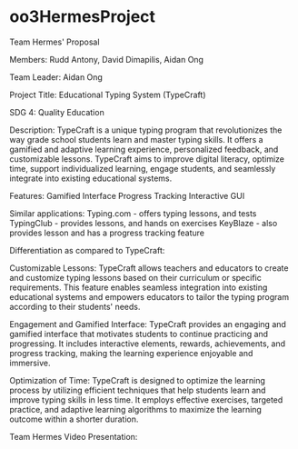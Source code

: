 # oo3HermesProject



Team Hermes' Proposal

Members: Rudd Antony, David Dimapilis, Aidan Ong

Team Leader: Aidan Ong

Project Title: Educational Typing System (TypeCraft)

SDG 4: Quality Education

Description: TypeCraft is a unique typing program that revolutionizes the way grade school students learn and master typing skills. It offers a gamified and adaptive learning experience, personalized feedback, and customizable lessons. TypeCraft aims to improve digital literacy, optimize time, support individualized learning, engage students, and seamlessly integrate into existing educational systems.

Features: Gamified Interface Progress Tracking Interactive GUI

Similar applications: Typing.com - offers typing lessons, and tests TypingClub - provides lessons, and hands on exercises KeyBlaze - also provides lesson and has a progress tracking feature

Differentiation as compared to TypeCraft:

Customizable Lessons: TypeCraft allows teachers and educators to create and customize typing lessons based on their curriculum or specific requirements. This feature enables seamless integration into existing educational systems and empowers educators to tailor the typing program according to their students' needs.

Engagement and Gamified Interface: TypeCraft provides an engaging and gamified interface that motivates students to continue practicing and progressing. It includes interactive elements, rewards, achievements, and progress tracking, making the learning experience enjoyable and immersive.

Optimization of Time: TypeCraft is designed to optimize the learning process by utilizing efficient techniques that help students learn and improve typing skills in less time. It employs effective exercises, targeted practice, and adaptive learning algorithms to maximize the learning outcome within a shorter duration.

Team Hermes Video Presentation:
